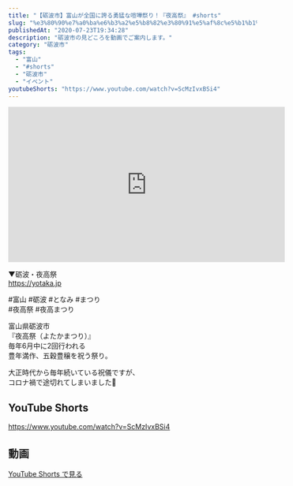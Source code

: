 ```yaml
---
title: "【砺波市】富山が全国に誇る勇猛な喧嘩祭り！『夜高祭』 #shorts"
slug: "%e3%80%90%e7%a0%ba%e6%b3%a2%e5%b8%82%e3%80%91%e5%af%8c%e5%b1%b1%e3%81%8c%e5%85%a8%e5%9b%bd%e3%81%ab%e8%aa%87%e3%82%8b%e5%8b%87%e7%8c%9b%e3%81%aa%e5%96%a7%e5%98%a9%e7%a5%ad%e3%82%8a%ef%bc%81%e3%80%8e"
publishedAt: "2020-07-23T19:34:28"
description: "砺波市の見どころを動画でご案内します。"
category: "砺波市"
tags: 
  - "富山"
  - "#shorts"
  - "砺波市"
  - "イベント"
youtubeShorts: "https://www.youtube.com/watch?v=ScMzIvxBSi4"
---
```


<iframe width="560" height="315" src="https://www.youtube.com/embed/EWfIlEa8Jzw" frameborder="0" allowfullscreen></iframe>

▼砺波・夜高祭<br />
https://yotaka.jp

#富山 #砺波 #となみ #まつり<br />
#夜高祭 #夜高まつり

富山県砺波市<br />
『夜高祭（よたかまつり）』<br />
毎年6月中に2回行われる<br />
豊年満作、五穀豊穣を祝う祭り。

大正時代から毎年続いている祝儀ですが、<br />
コロナ禍で途切れてしまいました&#x1f97a;

## YouTube Shorts

https://www.youtube.com/watch?v=ScMzIvxBSi4

## 動画

[YouTube Shorts で見る](https://www.youtube.com/watch?v=ScMzIvxBSi4)

